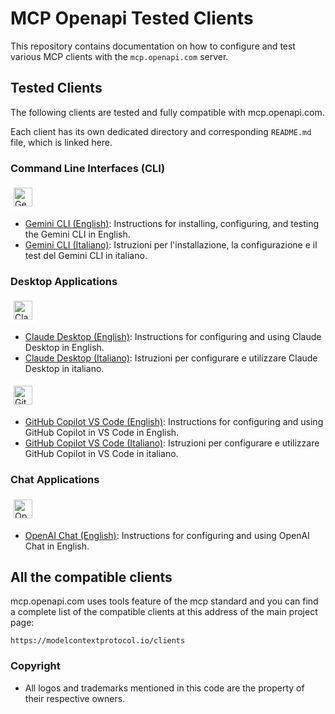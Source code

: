 
<style>
img, img[src$='.png'], img[src$='.jpg'], img[src$='.jpeg'], img[src$='.gif'] {
	background: #FFF !important;
	padding: 5px;
	display: inline-block;
}
</style>
# MCP Openapi Tested Clients

This repository contains documentation on how to configure and test various MCP clients with the `mcp.openapi.com` server.

## Tested Clients

The following clients are tested and fully compatible with mcp.openapi.com.

Each client has its own dedicated directory and corresponding `README.md` file, which is linked here.

### Command Line Interfaces (CLI)
<img src="https://upload.wikimedia.org/wikipedia/commons/d/d9/Google_Gemini_logo_2025.svg" alt="Gemini CLI Logo" height="30"/>

- [Gemini CLI (English)](gemini-cli/README.md): Instructions for installing, configuring, and testing the Gemini CLI in English.
- [Gemini CLI (Italiano)](gemini-cli/README_IT.md): Istruzioni per l'installazione, la configurazione e il test del Gemini CLI in italiano.

### Desktop Applications
<img src="https://upload.wikimedia.org/wikipedia/commons/8/8a/Claude_AI_logo.svg" alt="Claude Desktop Logo" height="30"/>

- [Claude Desktop (English)](claude/README.md): Instructions for configuring and using Claude Desktop in English.
- [Claude Desktop (Italiano)](claude/README_IT.md): Istruzioni per configurare e utilizzare Claude Desktop in italiano.

<img src="https://upload.wikimedia.org/wikipedia/commons/8/8a/GitHub_Copilot_logo.svg" alt="GitHub Copilot Logo" height="30"/>

- [GitHub Copilot VS Code (English)](copilot-vscode/README.md): Instructions for configuring and using GitHub Copilot in VS Code in English.
- [GitHub Copilot VS Code (Italiano)](copilot-vscode/README_IT.md): Istruzioni per configurare e utilizzare GitHub Copilot in VS Code in italiano.

### Chat Applications
<img src="https://upload.wikimedia.org/wikipedia/commons/a/af/OpenAI_logo_2025_%28wordmark%29.svg" alt="OpenAI Chat Logo" height="30"/>

- [OpenAI Chat (English)](openai-chat/README.md): Instructions for configuring and using OpenAI Chat in English.

## All the compatible clients

mcp.openapi.com uses tools feature of the mcp standard and you can find a complete list of the compatible clients at this address of the main project page:

`https://modelcontextprotocol.io/clients`





### Copyright
* All logos and trademarks mentioned in this code are the property of their respective owners.
